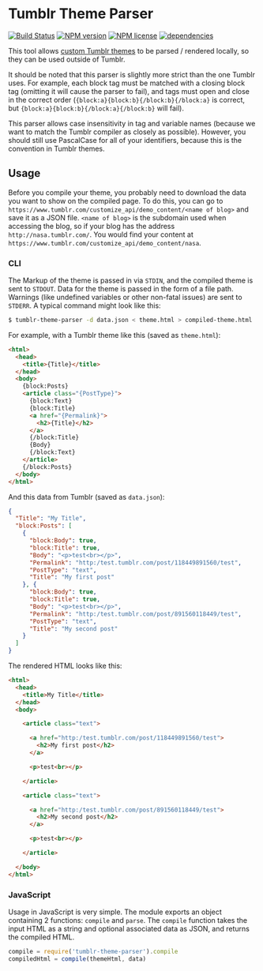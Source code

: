 # Tumblr Theme Parser
[![Build Status](http://img.shields.io/travis/carrot/tumblr-theme-parser.svg?style=flat-square)](https://travis-ci.org/carrot/tumblr-theme-parser) [![NPM version](http://img.shields.io/npm/v/tumblr-theme-parser.svg?style=flat-square)](https://www.npmjs.org/package/tumblr-theme-parser) [![NPM license](http://img.shields.io/npm/l/tumblr-theme-parser.svg?style=flat-square)](https://www.npmjs.org/package/tumblr-theme-parser) [![dependencies](http://img.shields.io/gemnasium/carrot/tumblr-theme-parser.svg?style=flat-square)](https://gemnasium.com/carrot/tumblr-theme-parser)

This tool allows [custom Tumblr themes](http://www.tumblr.com/docs/en/custom_themes) to be parsed / rendered locally, so they can be used outside of Tumblr.

It should be noted that this parser is slightly more strict than the one Tumblr uses. For example, each block tag must be matched with a closing block tag (omitting it will cause the parser to fail), and tags must open and close in the correct order (`{block:a}{block:b}{/block:b}{/block:a}` is correct, but `{block:a}{block:b}{/block:a}{/block:b}` will fail).

This parser allows case insensitivity in tag and variable names (because we want to match the Tumblr compiler as closely as possible). However, you should still use PascalCase for all of your identifiers, because this is the convention in Tumblr themes.

## Usage
Before you compile your theme, you probably need to download the data you want to show on the compiled page. To do this, you can go to `https://www.tumblr.com/customize_api/demo_content/<name of blog>` and save it as a JSON file. `<name of blog>` is the subdomain used when accessing the blog, so if your blog has the address `http://nasa.tumblr.com/`. You would find your content at `https://www.tumblr.com/customize_api/demo_content/nasa`.

### CLI
The Markup of the theme is passed in via `STDIN`, and the compiled theme is sent to `STDOUT`. Data for the theme is passed in the form of a file path. Warnings (like undefined variables or other non-fatal issues) are sent to `STDERR`. A typical command might look like this:

```bash
$ tumblr-theme-parser -d data.json < theme.html > compiled-theme.html
```

For example, with a Tumblr theme like this (saved as `theme.html`):

```html
<html>
  <head>
    <title>{Title}</title>
  </head>
  <body>
    {block:Posts}
    <article class="{PostType}">
      {block:Text}
      {block:Title}
      <a href="{Permalink}">
        <h2>{Title}</h2>
      </a>
      {/block:Title}
      {Body}
      {/block:Text}
    </article>
    {/block:Posts}
  </body>
</html>
```

And this data from Tumblr (saved as `data.json`):

```json
{
  "Title": "My Title",
  "block:Posts": [
    {
      "block:Body": true,
      "block:Title": true,
      "Body": "<p>test<br></p>",
      "Permalink": "http:/test.tumblr.com/post/118449891560/test",
      "PostType": "text",
      "Title": "My first post"
    }, {
      "block:Body": true,
      "block:Title": true,
      "Body": "<p>test<br></p>",
      "Permalink": "http:/test.tumblr.com/post/891560118449/test",
      "PostType": "text",
      "Title": "My second post"
    }
  ]
}
```

The rendered HTML looks like this:

```html
<html>
  <head>
    <title>My Title</title>
  </head>
  <body>

    <article class="text">

      <a href="http:/test.tumblr.com/post/118449891560/test">
        <h2>My first post</h2>
      </a>

      <p>test<br></p>

    </article>

    <article class="text">

      <a href="http:/test.tumblr.com/post/891560118449/test">
        <h2>My second post</h2>
      </a>

      <p>test<br></p>

    </article>

  </body>
</html>
```

### JavaScript
Usage in JavaScript is very simple. The module exports an object containing 2 functions: `compile` and `parse`. The `compile` function takes the input HTML as a string and optional associated data as JSON, and returns the compiled HTML.

```javascript
compile = require('tumblr-theme-parser').compile
compiledHtml = compile(themeHtml, data)
```
